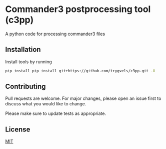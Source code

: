 # Commander3 postprocessing tool (c3pp)

A python code for processing commander3 files

## Installation

Install tools by running 

```bash
pip install pip install git+https://github.com/trygvels/c3pp.git -U
```

## Contributing
Pull requests are welcome. For major changes, please open an issue first to discuss what you would like to change.

Please make sure to update tests as appropriate.

## License
[MIT](https://choosealicense.com/licenses/mit/)